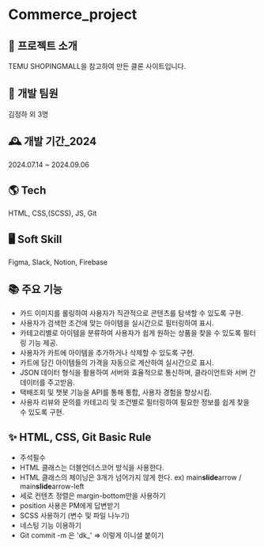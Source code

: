 # Commerce_project

## 🌈 프로젝트 소개
TEMU SHOPINGMALL을 참고하여 만든 클론 사이트입니다.

## 🏡 개발 팀원
김정하 외 3명

## 🕰️ 개발 기간\_2024
2024.07.14 ~ 2024.09.06 

## 🌎 Tech
HTML, CSS,(SCSS), JS, Git

## 🖥️ Soft Skill
Figma, Slack, Notion, Firebase

## 📚 주요 기능
- 카드 이미지를 롤링하여 사용자가 직관적으로 콘텐츠를 탐색할 수 있도록 구현.
- 사용자가 검색한 조건에 맞는 아이템을 실시간으로 필터링하여 표시.
- 카테고리별로 아이템을 분류하여 사용자가 쉽게 원하는 상품을 찾을 수 있도록 필터링 기능 제공.
- 사용자가 카트에 아이템을 추가하거나 삭제할 수 있도록 구현.
- 카트에 담긴 아이템들의 가격을 자동으로 계산하여 실시간으로 표시.
- JSON 데이터 형식을 활용하여 서버와 효율적으로 통신하며, 클라이언트와 서버 간 데이터를 주고받음.
- 택배조회 및 챗봇 기능을 API를 통해 통합, 사용자 경험을 향상시킴.
- 사용자 리뷰와 문의를 카테고리 및 조건별로 필터링하여 필요한 정보를 쉽게 찾을 수 있도록 구현.

## ✨ HTML, CSS, Git Basic Rule
- 주석필수
- HTML 클래스는 더블언더스코어 방식을 사용한다.
- HTML 클래스의 체이닝은 3개가 넘어가지 않게 한다. ex) main**slide**arrow / main**slide**arrow-left
- 세로 컨텐츠 정렬은 margin-bottom만을 사용하기
- position 사용은 PM에게 답변받기
- SCSS 사용하기 (변수 및 파일 나누기)
- 네스팅 기능 이용하기
- Git commit -m 은 'dk\_' => 이렇게 이니셜 붙이기

